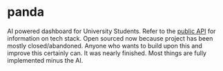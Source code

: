 # panda
AI powered dashboard for University Students. Refer to the [public API](https://github.com/Panda-Technologies/panda-api) for information on tech stack. Open sourced now because project has been mostly closed/abandoned. Anyone who wants to build upon this and improve this certainly can. It was nearly finished. Most things are fully implemented minus the AI.
